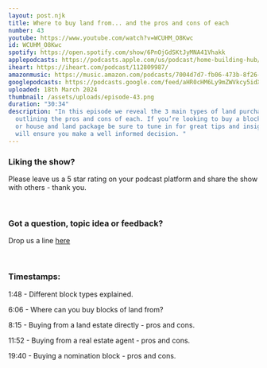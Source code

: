 ```yaml
---
layout: post.njk
title: Where to buy land from... and the pros and cons of each
number: 43
youtube: https://www.youtube.com/watch?v=WCUHM_O8Kwc
id: WCUHM_O8Kwc
spotify: https://open.spotify.com/show/6PnOjGdSKtJyMNA41Vhakk
applepodcasts: https://podcasts.apple.com/us/podcast/home-building-hub/id1681936589
iheart: https://iheart.com/podcast/112809987/
amazonmusic: https://music.amazon.com/podcasts/7004d7d7-fb06-473b-8f26-8ce9992cac11
googlepodcasts: https://podcasts.google.com/feed/aHR0cHM6Ly9mZWVkcy5idXp6c3Byb3V0LmNvbS8yMTM5MTU1LnJzcw==
uploaded: 18th March 2024
thumbnail: /assets/uploads/episode-43.png
duration: "30:34"
description: "In this episode we reveal the 3 main types of land purchases,
  outlining the pros and cons of each. If you’re looking to buy a block of land
  or house and land package be sure to tune in for great tips and insights that
  will ensure you make a well informed decision. "
---
```

### Liking the show?

Please leave us a 5 star rating on your podcast platform and share the show with others - thank you.

<br>

### Got a question, topic idea or feedback?

Drop us a line <a href="/contact" id="contact-us" target="_blank">here</a>

<br>

### Timestamps:

1:48 - Different block types explained. 

6:06 - Where can you buy blocks of land from? 

8:15 - Buying from a land estate directly - pros and cons. 

11:52 - Buying from a real estate agent - pros and cons. 

19:40 - Buying a nomination block - pros and cons.
